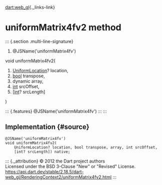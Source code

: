 [dart:web\_gl](../../dart-web_gl/dart-web_gl-library){._links-link}

uniformMatrix4fv2 method
========================

::: {.section .multi-line-signature}
<div>

1.  \@JSName(\'uniformMatrix4fv\')

</div>

void uniformMatrix4fv2(

1.  [UniformLocation](../uniformlocation-class)? location,
2.  [bool](../../dart-core/bool-class) transpose,
3.  dynamic array,
4.  [int](../../dart-core/int-class) srcOffset,
5.  \[[int](../../dart-core/int-class)? srcLength\]

)

::: {.features}
\@JSName(\'uniformMatrix4fv\')
:::
:::

Implementation {#source}
--------------

``` {.language-dart data-language="dart"}
@JSName('uniformMatrix4fv')
void uniformMatrix4fv2(
    UniformLocation? location, bool transpose, array, int srcOffset,
    [int? srcLength]) native;
```

::: {._attribution}
© 2012 the Dart project authors\
Licensed under the BSD 3-Clause \"New\" or \"Revised\" License.\
<https://api.dart.dev/stable/2.18.5/dart-web_gl/RenderingContext2/uniformMatrix4fv2.html>
:::
